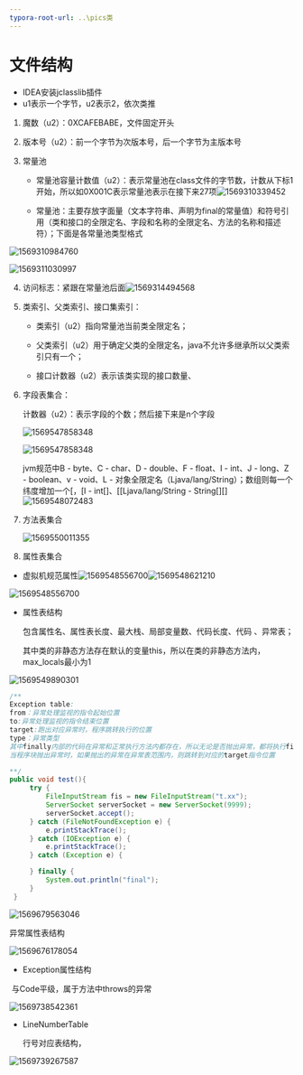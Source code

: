 ```yaml
---
typora-root-url: ..\pics类
---
```


# 文件结构

- IDEA安装jclasslib插件
- u1表示一个字节，u2表示2，依次类推

1. 魔数（u2）：0XCAFEBABE，文件固定开头

2. 版本号（u2）：前一个字节为次版本号，后一个字节为主版本号

3. 常量池

   - 常量池容量计数值（u2）：表示常量池在class文件的字节数，计数从下标1开始，所以如0X001C表示常量池表示在接下来27项![1569310339452](/../JVM/pic/1569310339452.png)

   - 常量池：主要存放字面量（文本字符串、声明为final的常量值）和符号引用（类和接口的全限定名、字段和名称的全限定名、方法的名称和描述符）；下面是各常量池类型格式

![1569310984760](/../JVM/pic/1569310984760.png)

![1569311030997](/../JVM/pic/1569311030997.png)



4. 访问标志：紧跟在常量池后面![1569314494568](/../JVM/pic/1569314494568.png)

5. 类索引、父类索引、接口集索引：

   - 类索引（u2）指向常量池当前类全限定名；

   - 父类索引（u2）用于确定父类的全限定名，java不允许多继承所以父类索引只有一个；

   - 接口计数器（u2）表示该类实现的接口数量、

6. 字段表集合：

   计数器（u2）：表示字段的个数；然后接下来是n个字段



   ![1569547858348](/../JVM/pic/1569547858348.png)

   ![1569547858348](/../JVM/pic/1569547904427.png)

   jvm规范中B - byte、C - char、D - double、F - float、I - int、J - long、Z - boolean、v - void、L - 对象全限定名（Ljava/lang/String）；数组则每一个纬度增加一个[，[I - int[]、[[Ljava/lang/String - String[][]![1569548072483](/../JVM/pic/1569548072483.png)

7. 方法表集合

   ![1569550011355](/../JVM/pic/1569550011355.png)

8. 属性表集合



-    虚拟机规范属性![1569548556700](/../JVM/pic/1569548556700.png)![1569548621210](/../JVM/pic/1569548621210.png)


   ![1569548556700](/../JVM/pic/1569548643450.png)

- 属性表结构

  包含属性名、属性表长度、最大栈、局部变量数、代码长度、代码 、异常表；

  其中类的非静态方法存在默认的变量this，所以在类的非静态方法内，max_locals最小为1

![1569549890301](/../JVM/pic/1569549890301.png)

   ```java
/**
Exception table:
from：异常处理监视的指令起始位置
to:异常处理监视的指令结束位置
target:跑出对应异常时，程序跳转执行的位置
type：异常类型
其中finally内部的代码在异常和正常执行方法内都存在，所以无论是否抛出异常，都将执行finally代码块
当程序块抛出异常时，如果抛出的异常在异常表范围内，则跳转到对应的target指令位置

**/
public void test(){
        try {
            FileInputStream fis = new FileInputStream("t.xx");
            ServerSocket serverSocket = new ServerSocket(9999);
            serverSocket.accept();
        } catch (FileNotFoundException e) {
            e.printStackTrace();
        } catch (IOException e) {
            e.printStackTrace();
        } catch (Exception e) {

        } finally {
            System.out.println("final");
        }
    }
   ```



![1569679563046](/../redis/pic/1569679563046.png)

异常属性表结构

![1569676178054](/../JVM/pic/异常表.png)

- Exception属性结构

​	与Code平级，属于方法中throws的异常



![1569738542361](/../JVM/pic/1569738542361.png)

- LineNumberTable

  行号对应表结构，

![1569739267587](/../JVM/pic/1569739267587.png)